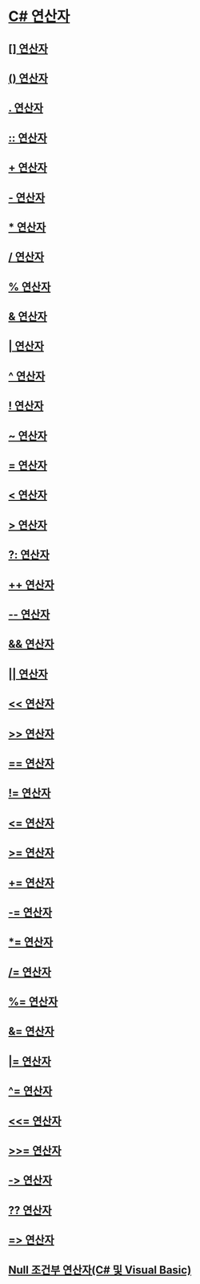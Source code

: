 # [C# 연산자](index.md)
## [[] 연산자](index-operator.md)
## [() 연산자](invocation-operator.md)
## [. 연산자](member-access-operator.md)
## [:: 연산자](namespace-alias-qualifer.md)
## [+ 연산자](addition-operator.md)
## [- 연산자](subtraction-operator.md)
## [* 연산자](multiplication-operator.md)
## [/ 연산자](division-operator.md)
## [% 연산자](modulus-operator.md)
## [& 연산자](and-operator.md)
## [| 연산자](or-operator.md)
## [^ 연산자](xor-operator.md)
## [! 연산자](logical-negation-operator.md)
## [~ 연산자](bitwise-complement-operator.md)
## [= 연산자](assignment-operator.md)
## [< 연산자](less-than-operator.md)
## [> 연산자](greater-than-operator.md)
## [?: 연산자](conditional-operator.md)
## [++ 연산자](increment-operator.md)
## [-- 연산자](decrement-operator.md)
## [&& 연산자](conditional-and-operator.md)
## [|| 연산자](conditional-or-operator.md)
## [<< 연산자](left-shift-operator.md)
## [>> 연산자](right-shift-operator.md)
## [== 연산자](equality-comparison-operator.md)
## [!= 연산자](not-equal-operator.md)
## [<= 연산자](less-than-equal-operator.md)
## [>= 연산자](greater-than-equal-operator.md)
## [+= 연산자](addition-assignment-operator.md)
## [-= 연산자](subtraction-assignment-operator.md)
## [*= 연산자](multiplication-assignment-operator.md)
## [/= 연산자](division-assignment-operator.md)
## [%= 연산자](modulus-assignment-operator.md)
## [&= 연산자](and-assignment-operator.md)
## [|= 연산자](or-assignment-operator.md)
## [^= 연산자](xor-assignment-operator.md)
## [<<= 연산자](left-shift-assignment-operator.md)
## [>>= 연산자](right-shift-assignment-operator.md)
## [-> 연산자](dereference-operator.md)
## [?? 연산자](null-conditional-operator.md)
## [=> 연산자](lambda-operator.md)
## [Null 조건부 연산자(C# 및 Visual Basic)](null-conditional-operators.md)
